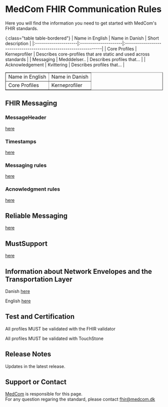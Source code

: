 # MedCom FHIR Communication Rules

Here you will find the information you need to get started with MedCom's FHIR standards.

{:class="table table-bordered"}
| Name in English      | Name in Danish       | Short description                                                 |
|:---------------------|:---------------------|:------------------------------------------------------------------|
| Core Profiles        | Kerneprofiler        | Describes core-profiles that are static and used across standards |
| Messaging            | Medddelser..         | Describes profiles that...                                        |
| Acknowledgement      | Kvittering           | Describes profiles that...                                        |

<table border=1>
    <tr border=1>
        <td>Name in English</td>
        <td>Name in Danish</td>
    </tr>
    <tr border=1>
        <td>Core Profiles</td>
        <td>Kerneprofiler</td>
    </tr>
</table>

## FHIR Messaging

### MessageHeader

[here](/assets/documents/MessageHeader_Identifiers.md)

### Timestamps

[here](/assets/documents/MessageHeader_Timestamps.md)

### Messaging rules

[here](/assets/documents/Rules_Messaging.md)

### Acnowledgment rules

[here](/assets/documents/Rules_Acknowledgment.md)

## Reliable Messaging

[here](/assets/documents/Reliable_Messaging.md)

## MustSupport

[here](/assets/documents/MustSupport.md)

## Information about Network Envelopes and the Transportation Layer

Danish [here](/assets/documents/MedComs_FHIR-meddelelser_og_forsendelseskuvert.md)

English [here](/assets/documents/MedComFHIRMessagesAndNetworkEnvelopes.md)

## Test and Certification

All profiles MUST be validated with the FHIR validator

All profiles MUST be validated with TouchStone

## Release Notes

Updates in the latest release.

## Support or Contact

[MedCom](https://www.medcom.dk/) is responsible for this page.  
For any question regaring the standard, please contact <fhir@medcom.dk>
